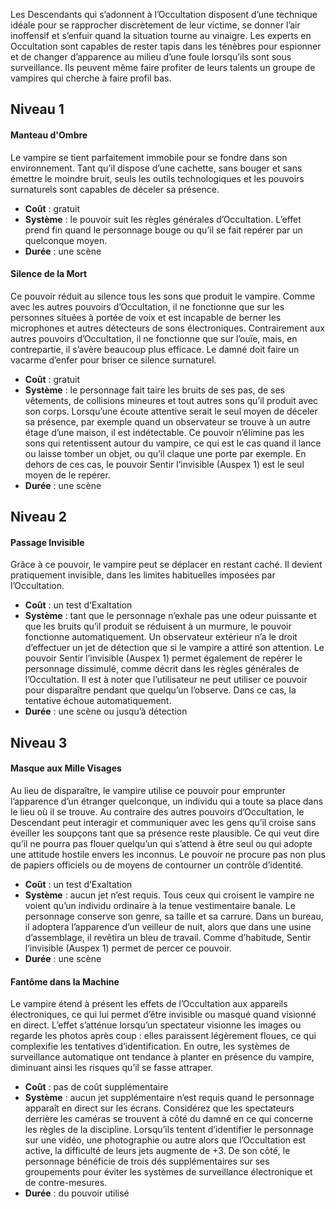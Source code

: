 Les Descendants qui s’adonnent à l’Occultation disposent d’une technique idéale pour se rapprocher discrètement de leur victime, se donner l’air inoffensif et s’enfuir quand la situation tourne au vinaigre. 
Les experts en Occultation sont capables de rester tapis dans les ténèbres pour espionner et de changer d’apparence au milieu d’une foule lorsqu’ils sont sous surveillance. Ils peuvent même faire profiter de leurs talents un groupe de vampires qui cherche à faire profil bas.

## Niveau 1
#### Manteau d'Ombre
Le vampire se tient parfaitement immobile pour se fondre dans son environnement. Tant qu’il dispose d’une cachette, sans bouger et sans émettre le moindre bruit, seuls les outils technologiques et les pouvoirs surnaturels sont capables de déceler sa présence.
- **Coût** : gratuit
- **Système** : le pouvoir suit les règles générales d’Occultation. L’effet prend fin quand le personnage bouge ou qu’il se fait repérer par un quelconque moyen.
- **Durée** : une scène

#### Silence de la Mort
Ce pouvoir réduit au silence tous les sons que produit le vampire. Comme avec les autres pouvoirs d’Occultation, il ne fonctionne que sur les personnes situées à portée de voix et est incapable de berner les microphones et autres détecteurs de sons électroniques. Contrairement aux autres pouvoirs d’Occultation, il ne fonctionne que sur l’ouïe, mais, en contrepartie, il s’avère beaucoup plus efficace. Le damné doit faire un vacarme d’enfer pour briser ce silence surnaturel.
- **Coût** : gratuit
- **Système** : le personnage fait taire les bruits de ses pas, de ses vêtements, de collisions mineures et tout autres sons qu’il produit avec son corps. Lorsqu’une écoute attentive serait le seul moyen de déceler sa présence, par exemple quand un observateur se trouve à un autre étage d’une maison, il est indétectable. Ce pouvoir n’élimine pas les sons qui retentissent autour du vampire, ce qui est le cas quand il lance ou laisse tomber un objet, ou qu’il claque une porte par exemple. En dehors de ces cas, le pouvoir Sentir l’invisible (Auspex 1) est le seul moyen de le repérer.
- **Durée** : une scène

## Niveau 2
#### Passage Invisible
Grâce à ce pouvoir, le vampire peut se déplacer en restant caché. Il devient pratiquement invisible, dans les limites habituelles imposées par l’Occultation.
- **Coût** : un test d’Exaltation
- **Système** : tant que le personnage n’exhale pas une odeur puissante et que les bruits qu’il produit se réduisent à un murmure, le pouvoir fonctionne automatiquement. Un observateur extérieur n’a le droit d’effectuer un jet de détection que si le vampire a attiré son attention. Le pouvoir Sentir l’invisible (Auspex 1) permet également de repérer le personnage dissimulé, comme décrit dans les règles générales de l’Occultation.
  Il est à noter que l’utilisateur ne peut utiliser ce pouvoir pour disparaître pendant que quelqu’un l’observe. Dans ce cas, la tentative échoue automatiquement.
- **Durée** : une scène ou jusqu’à détection

## Niveau 3
#### Masque aux Mille Visages
Au lieu de disparaître, le vampire utilise ce pouvoir pour emprunter l’apparence d’un étranger quelconque, un individu qui a toute sa place dans le lieu où il se trouve. Au contraire des autres pouvoirs d’Occultation, le Descendant peut interagir et communiquer avec les gens qu’il croise sans éveiller les soupçons tant que sa présence reste plausible. Ce qui veut dire qu’il ne pourra pas flouer quelqu’un qui s’attend à être seul ou qui adopte une attitude hostile envers les inconnus. Le pouvoir ne procure pas non plus de papiers officiels ou de moyens de contourner un contrôle d’identité.
- **Coût** : un test d’Exaltation
- **Système** : aucun jet n’est requis. Tous ceux qui croisent le vampire ne voient qu’un individu ordinaire à la tenue vestimentaire banale. Le personnage conserve son genre, sa taille et sa carrure. Dans un bureau, il adoptera l’apparence d’un veilleur de nuit, alors que dans une usine d’assemblage, il revêtira un bleu de travail. Comme d’habitude, Sentir l’invisible (Auspex 1) permet de percer ce pouvoir.
- **Durée** : une scène

#### Fantôme dans la Machine
Le vampire étend à présent les effets de l’Occultation aux appareils électroniques, ce qui lui permet d’être invisible ou masqué quand visionné en direct. L’effet s’atténue lorsqu’un spectateur visionne les images ou regarde les photos après coup : elles paraissent légèrement floues, ce qui complexifie les tentatives d’identification. En outre, les systèmes de surveillance automatique ont tendance à planter en présence du vampire, diminuant ainsi les risques qu’il se fasse attraper.
- **Coût** : pas de coût supplémentaire
- **Système** : aucun jet supplémentaire n’est requis quand le personnage apparaît en direct sur les écrans. Considérez que les spectateurs derrière les caméras se trouvent à côté du damné en ce qui concerne les règles de la discipline. Lorsqu’ils tentent d’identifier le personnage sur une vidéo, une photographie ou autre alors que l’Occultation est active, la difficulté de leurs jets augmente de +3. De son côté, le personnage bénéficie de trois dés supplémentaires sur ses groupements pour éviter les systèmes de surveillance électronique et de contre-mesures.
- **Durée** : du pouvoir utilisé